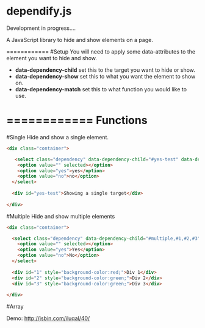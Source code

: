 dependify.js
============
Development in progress....

A JavaScript library to hide and show elements on a page.

============
#Setup
You will need to apply some data-attributes to the element you want to hide and show.

+ **data-dependency-child** set this to the target you want to hide or show. 
+ **data-dependency-show** set this to what you want the element to show on.
+ **data-dependency-match** set this to what function  you would like to use.

============
Functions
============

#Single
Hide and show a single element.

```html
<div class="container">

   <select class="dependency" data-dependency-child="#yes-test" data-dependency-show="yes" data-dependency-match="single" >
    <option value="" selected></option>
    <option value="yes">yes</option>
    <option value="no">no</option>
  </select>  
  
  <div id="yes-test">Showing a single target</div>
  
</div>

```

#Multiple
Hide and show multiple elements
```html
<div class="container">

  <select class="dependency" data-dependency-child="#multiple,#1,#2,#3" data-dependency-show="yes" data-dependency-match="multiple" >
    <option value="" selected></option>
    <option value="yes">Yes</option>
    <option value="no">No</option>
  </select>
  
  <div id="1" style="background-color:red;">Div 1</div>
  <div id="2" style="background-color:green;">Div 2</div>
  <div id="3" style="background-color:green;">Div 3</div>
  
</div>

```

#Array


Demo: http://jsbin.com/iluqal/40/